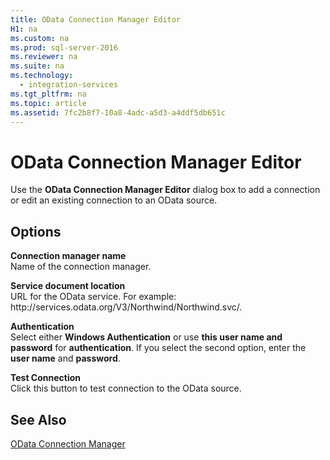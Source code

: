 ```yaml
---
title: OData Connection Manager Editor
H1: na
ms.custom: na
ms.prod: sql-server-2016
ms.reviewer: na
ms.suite: na
ms.technology: 
  - integration-services
ms.tgt_pltfrm: na
ms.topic: article
ms.assetid: 7fc2b8f7-10a8-4adc-a5d3-a4ddf5db651c
---
```

# OData Connection Manager Editor
  Use the **OData Connection Manager Editor** dialog box to add a connection or edit an existing connection to an OData source.  
  
## Options  
 **Connection manager name**  
 Name of the connection manager.  
  
 **Service document location**  
 URL for the OData service. For example: http:\/\/services.odata.org\/V3\/Northwind\/Northwind.svc\/.  
  
 **Authentication**  
 Select either **Windows Authentication** or use **this user name and password** for **authentication**. If you select the second option, enter the **user name** and **password**.  
  
 **Test Connection**  
 Click this button to test connection to the OData source.  
  
## See Also  
 [OData Connection Manager](../../Topics/TopicNameNotContainA/OData-Connection-Manager.md)  
  
  